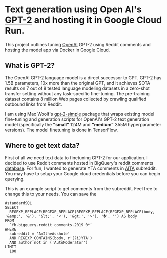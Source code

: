 # Text generation using Open AI's [GPT-2](https://github.com/openai/gpt-2) and hosting it in Google Cloud Run.

This project outlines tuning [OpenAI](https://github.com/openai/gpt-2) GPT-2 using Reddit comments and hosting the model app via Docker in Google Cloud.

## What is GPT-2? 

The OpenAI GPT-2 language model is a direct successor to GPT. GPT-2 has 1.5B parameters, 10x more than the original GPT, and it achieves SOTA results on 7 out of 8 tested language modeling datasets in a zero-shot transfer setting without any task-specific fine-tuning. The pre-training dataset contains 8 million Web pages collected by crawling qualified outbound links from Reddit.

I am using Max Woolf's [gpt-2-simple](https://github.com/minimaxir/gpt-2-simple) package that wraps existing model fine-tuning and generation scripts for OpenAI's GPT-2 text generation model (specifically the **"small"** 124M and **"medium"** 355M hyperparameter versions). The model finetuning is done in TensorFlow. 

## Where to get text data? 

First of all we need text data to finetuning GPT-2 for our application. I decided to use Reddit comments hosted in BigQuery's reddit comments [database](https://console.cloud.google.com/bigquery?utm_source=bqui&utm_medium=link&utm_campaign=classic&project=charismatic-sum-134503). For fun, I wanted to generate YTA comments in [AITA](https://www.reddit.com/r/AmItheAsshole/) subreddit. You may have to setup your Google cloud credentials before you can begin querying. 

This is an example script to get comments from the subreddit. Feel free to change this to your needs. You can save the 

```
#standardSQL
SELECT
  REGEXP_REPLACE(REGEXP_REPLACE(REGEXP_REPLACE(REGEXP_REPLACE(body, '&amp;', '&'), '&lt;', '<'), '&gt;', '>'), '�', '') AS body
FROM
  `fh-bigquery.reddit_comments.2019_0*`
WHERE
  subreddit = 'AmItheAsshole'
  AND REGEXP_CONTAINS(body, r'(?i)YTA')
  AND author not in ('AutoModerator')
LIMIT
  100
```
